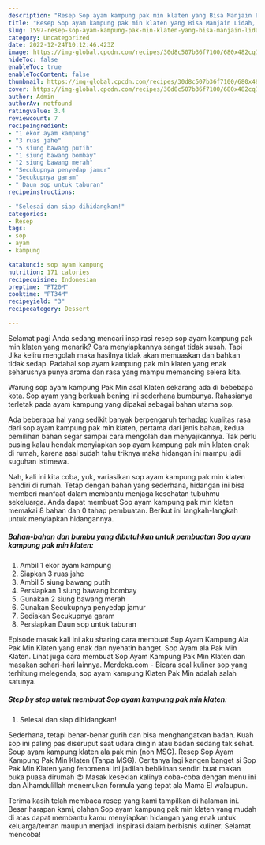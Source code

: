 ```yaml
---
description: "Resep Sop ayam kampung pak min klaten yang Bisa Manjain Lidah, Buat Buka Puasa Lezat Sekali"
title: "Resep Sop ayam kampung pak min klaten yang Bisa Manjain Lidah, Buat Buka Puasa Lezat Sekali"
slug: 1597-resep-sop-ayam-kampung-pak-min-klaten-yang-bisa-manjain-lidah-buat-buka-puasa-lezat-sekali
category: Uncategorized
date: 2022-12-24T10:12:46.423Z
image: https://img-global.cpcdn.com/recipes/30d8c507b36f7100/680x482cq70/sop-ayam-kampung-pak-min-klaten-foto-resep-utama.jpg
hideToc: false
enableToc: true
enableTocContent: false
thumbnail: https://img-global.cpcdn.com/recipes/30d8c507b36f7100/680x482cq70/sop-ayam-kampung-pak-min-klaten-foto-resep-utama.jpg
cover: https://img-global.cpcdn.com/recipes/30d8c507b36f7100/680x482cq70/sop-ayam-kampung-pak-min-klaten-foto-resep-utama.jpg
author: Admin
authorAv: notfound
ratingvalue: 3.4
reviewcount: 7
recipeingredient:
- "1 ekor ayam kampung"
- "3 ruas jahe"
- "5 siung bawang putih"
- "1 siung bawang bombay"
- "2 siung bawang merah"
- "Secukupnya penyedap jamur"
- "Secukupnya garam"
- " Daun sop untuk taburan"
recipeinstructions:

- "Selesai dan siap dihidangkan!"
categories:
- Resep
tags:
- sop
- ayam
- kampung

katakunci: sop ayam kampung 
nutrition: 171 calories
recipecuisine: Indonesian
preptime: "PT20M"
cooktime: "PT34M"
recipeyield: "3"
recipecategory: Dessert

---
```



Selamat pagi Anda sedang mencari inspirasi resep sop ayam kampung pak min klaten yang menarik? Cara menyiapkannya sangat tidak susah. Tapi Jika keliru mengolah maka hasilnya tidak akan memuaskan dan bahkan tidak sedap. Padahal sop ayam kampung pak min klaten yang enak seharusnya punya aroma dan rasa yang mampu memancing selera kita.


Warung sop ayam kampung Pak Min asal Klaten sekarang ada di bebebapa kota. Sop ayam yang berkuah bening ini sederhana bumbunya. Rahasianya terletak pada ayam kampung yang dipakai sebagai bahan utama sop.

Ada beberapa hal yang sedikit banyak berpengaruh terhadap kualitas rasa dari sop ayam kampung pak min klaten, pertama dari jenis bahan, kedua pemilihan bahan segar sampai cara mengolah dan menyajikannya. Tak perlu pusing kalau hendak menyiapkan sop ayam kampung pak min klaten enak di rumah, karena asal sudah tahu triknya maka hidangan ini mampu jadi suguhan istimewa.


Nah, kali ini kita coba, yuk, variasikan sop ayam kampung pak min klaten sendiri di rumah. Tetap dengan bahan yang sederhana, hidangan ini bisa memberi manfaat dalam membantu menjaga kesehatan tubuhmu sekeluarga. Anda dapat membuat Sop ayam kampung pak min klaten memakai 8 bahan dan 0 tahap pembuatan. Berikut ini langkah-langkah untuk menyiapkan hidangannya.

<!--inarticleads1-->

##### Bahan-bahan dan bumbu yang dibutuhkan untuk pembuatan Sop ayam kampung pak min klaten:

1. Ambil 1 ekor ayam kampung
1. Siapkan 3 ruas jahe
1. Ambil 5 siung bawang putih
1. Persiapkan 1 siung bawang bombay
1. Gunakan 2 siung bawang merah
1. Gunakan Secukupnya penyedap jamur
1. Sediakan Secukupnya garam
1. Persiapkan  Daun sop untuk taburan


Episode masak kali ini aku sharing cara membuat Sup Ayam Kampung Ala Pak Min Klaten yang enak dan nyehatin banget. Sop Ayam ala Pak Min Klaten. Lihat juga cara membuat Sop Ayam Kampung Pak Min Klaten dan masakan sehari-hari lainnya. Merdeka.com - Bicara soal kuliner sop yang terhitung melegenda, sop ayam kampung Klaten Pak Min adalah salah satunya. 

<!--inarticleads2-->

##### Step by step untuk membuat Sop ayam kampung pak min klaten:


1. Selesai dan siap dihidangkan!

Sederhana, tetapi benar-benar gurih dan bisa menghangatkan badan. Kuah sop ini paling pas diseruput saat udara dingin atau badan sedang tak sehat. Soup ayam kampung klaten ala pak min (non MSG). Resep Sop Ayam Kampung Pak Min Klaten (Tanpa MSG). Ceritanya lagi kangen banget si Sop Pak Min Klaten yang fenomenal ini jadilah bebikinan sendiri buat makan buka puasa dirumah 😍 Masak kesekian kalinya coba-coba dengan menu ini dan Alhamdulillah menemukan formula yang tepat ala Mama El walaupun. 

Terima kasih telah membaca resep yang kami tampilkan di halaman ini. Besar harapan kami, olahan Sop ayam kampung pak min klaten yang mudah di atas dapat membantu kamu menyiapkan hidangan yang enak untuk keluarga/teman maupun menjadi inspirasi dalam berbisnis kuliner. Selamat mencoba!
